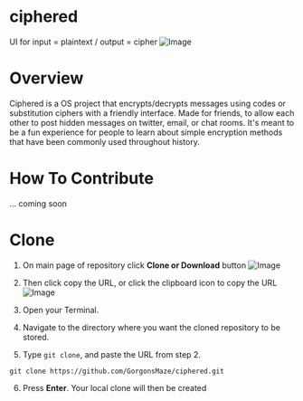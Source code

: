 # ciphered
UI for input = plaintext / output = cipher
![Image](http://i.imgur.com/0bealZ2.png)

# Overview
Ciphered is a OS project that encrypts/decrypts messages using codes or substitution ciphers with a friendly interface. Made for friends, to allow each other to post hidden messages on twitter, email, or chat rooms. It's meant to be a fun experience for people to learn about simple encryption methods that have been commonly used throughout history.


# How To Contribute
 ... coming soon

# Clone
1. On main page of repository click **Clone or Download** button 
![Image](http://i.imgur.com/VU0YMdI.png)

2. Then click copy the URL, or click the clipboard icon to copy the URL ![Image](http://i.imgur.com/SiPXXFl.png)

3. Open your Terminal.

4. Navigate to the directory where you want the cloned repository to be stored.

5. Type `git clone`, and paste the URL from step 2.
```
git clone https://github.com/GorgonsMaze/ciphered.git
```

6. Press **Enter**. Your local clone will then be created

